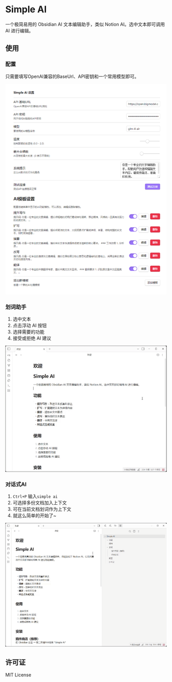 # Simple AI

一个极简易用的 Obsidian AI 文本编辑助手，类似 Notion AI。选中文本即可调用 AI 进行编辑。

## 使用

### 配置

只需要填写OpenAI兼容的BaseUrl、API密钥和一个常用模型即可。

![alt text](assets/setting.png)

### 划词助手
1. 选中文本
2. 点击浮动 AI 按钮
3. 选择需要的功能
4. 接受或拒绝 AI 建议

![alt text](assets/20250902-155059_1.gif)

### 对话式AI
1. `Ctrl+P` 输入`simple ai`
2. 可选择多份文档加入上下文
3. 可在当前文档划词作为上下文
4. 就这么简单的开始了~

![alt text](assets/20250902-160904.gif)



## 许可证

MIT License
